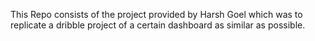 This Repo consists of the project provided by Harsh Goel which was to replicate a dribble project of a certain dashboard as similar as possible.

